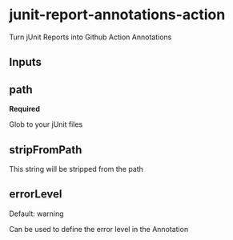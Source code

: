 # junit-report-annotations-action

Turn jUnit Reports into Github Action Annotations

## Inputs

## path

**Required**

Glob to your jUnit files

## stripFromPath

This string will be stripped from the path

## errorLevel

Default: warning

Can be used to define the error level in the Annotation
